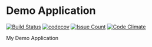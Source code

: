Demo Application
====

[![Build Status](https://travis-ci.org/klorofil/klorofil.svg?branch=master)](https://travis-ci.org/klorofil/klorofil)
[![codecov](https://codecov.io/gh/klorofil/klorofil/branch/master/graph/badge.svg)](https://codecov.io/gh/klorofil/klorofil)
[![Issue Count](https://codeclimate.com/github/klorofil/klorofil/badges/issue_count.svg)](https://codeclimate.com/github/klorofil/klorofil)
[![Code Climate](https://codeclimate.com/github/klorofil/klorofil/badges/gpa.svg)](https://codeclimate.com/github/klorofil/klorofil)

My Demo Application
